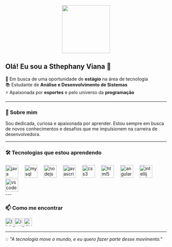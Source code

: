 <div align="center">
  <img height="150" src="https://media1.giphy.com/media/v1.Y2lkPTc5MGI3NjExYWpkbnBrc2loY3h4NHJ1aDJyeDduMmZ1NGJnNXAwczVtZXVtdnE0byZlcD12MV9pbnRlcm5hbF9naWZfYnlfaWQmY3Q9Zw/L1R1tvI9svkIWwpVYr/giphy.gif"  />
</div>

## Olá! Eu sou a Sthephany Viana 👋

🔭 Em busca de uma oportunidade de **estágio** na área de tecnologia  
📚 Estudante de **Análise e Desenvolvimento de Sistemas**  
⚡ Apaixonada por **esportes** e pelo universo da **programação**

---

### 🚀 Sobre mim
Sou dedicada, curiosa e apaixonada por aprender. Estou sempre em busca de novos conhecimentos e desafios que me impulsionem na carreira de desenvolvedora.

---

<h3 align="left">🛠 Tecnologias que estou aprendendo </h3>

###

<div align="left">
  <img src="https://cdn.jsdelivr.net/gh/devicons/devicon/icons/java/java-original.svg" height="40" alt="java logo"  />
  <img width="12" />
  <img src="https://cdn.jsdelivr.net/gh/devicons/devicon/icons/mysql/mysql-original.svg" height="40" alt="mysql logo"  />
  <img width="12" />
  <img src="https://cdn.jsdelivr.net/gh/devicons/devicon/icons/nodejs/nodejs-original.svg" height="40" alt="nodejs logo"  />
  <img width="12" />
  <img src="https://cdn.jsdelivr.net/gh/devicons/devicon/icons/javascript/javascript-original.svg" height="40" alt="javascript logo"  />
  <img width="12" />
  <img src="https://cdn.jsdelivr.net/gh/devicons/devicon/icons/css3/css3-original.svg" height="40" alt="css3 logo"  />
  <img width="12" />
  <img src="https://cdn.jsdelivr.net/gh/devicons/devicon/icons/html5/html5-original.svg" height="40" alt="html5 logo"  />
  <img width="12" />
  <img src="https://cdn.jsdelivr.net/gh/devicons/devicon/icons/angularjs/angularjs-original.svg" height="40" alt="angularjs logo"  />
  <img width="12" />
  <img src="https://cdn.jsdelivr.net/gh/devicons/devicon/icons/intellij/intellij-original.svg" height="40" alt="intellij logo"  />
  <img width="12" />
  <img src="https://cdn.jsdelivr.net/gh/devicons/devicon/icons/vscode/vscode-original.svg" height="40" alt="vscode logo"  />
</div>
---

### 📫 Como me encontrar

<a href="https://www.linkedin.com/in/sthephany-viana/" target="_blank">
  <img src="https://img.shields.io/static/v1?message=LinkedIn&logo=linkedin&label=&color=0077B5&logoColor=white&labelColor=&style=for-the-badge" height="25" alt="linkedin logo" />
</a>

<a href="https://www.instagram.com/sthe.viana/" target="_blank">
  <img src="https://img.shields.io/static/v1?message=Instagram&logo=instagram&label=&color=E4405F&logoColor=white&labelColor=&style=for-the-badge" height="25" alt="instagram logo" />
</a>

<a href="https://discord.com/users/sthe.viana021" target="_blank">
  <img src="https://img.shields.io/static/v1?message=Discord&logo=discord&label=&color=5865F2&logoColor=white&labelColor=&style=for-the-badge" height="25" alt="discord logo" />
</a>

---

💡 *"A tecnologia move o mundo, e eu quero fazer parte desse movimento."*
